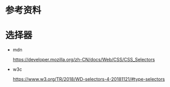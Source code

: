 参考资料
===

# 选择器

- mdn

  https://developer.mozilla.org/zh-CN/docs/Web/CSS/CSS_Selectors

- w3c

  https://www.w3.org/TR/2018/WD-selectors-4-20181121/#type-selectors